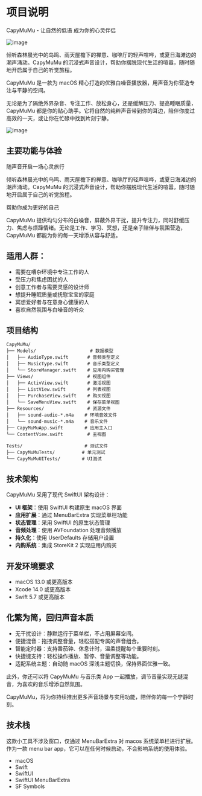 # 项目说明

CapyMuMu - 让自然的低语 成为你的心灵伴侣

![image](https://s2.loli.net/2024/12/27/RjbUyG2iJE1BCQ8.png)

倾听森林晨光中的鸟鸣、雨天屋檐下的禅意、咖啡厅的轻声喧哗，或夏日海滩边的潮声涌动。CapyMuMu 的沉浸式声音设计，帮助你摆脱现代生活的喧嚣，随时随地开启属于自己的听觉旅程。

CapyMuMu 是一款为 macOS 精心打造的优雅白噪音播放器，用声音为你营造专注与平静的空间。

无论是为了隔绝外界杂音、专注工作、放松身心，还是缓解压力、提高睡眠质量，CapyMuMu 都是你的贴心助手。它将自然的纯粹声音带到你的耳边，陪伴你度过高效的一天，或让你在忙碌中找到片刻宁静。

![image](https://s2.loli.net/2024/12/27/wyHSxD9og8zVfNu.png)

## 主要功能与体验

随声音开启一场心灵旅行

倾听森林晨光中的鸟鸣、雨天屋檐下的禅意、咖啡厅的轻声喧哗，或夏日海滩边的潮声涌动。CapyMuMu 的沉浸式声音设计，帮助你摆脱现代生活的喧嚣，随时随地开启属于自己的听觉旅程。

帮助你成为更好的自己

CapyMuMu 提供均匀分布的白噪音，屏蔽外界干扰，提升专注力，同时舒缓压力、焦虑与烦躁情绪。无论是工作、学习、冥想，还是亲子陪伴与氛围营造，CapyMuMu 都能为你的每一天增添从容与舒适。

## 适用人群：

- 需要在嘈杂环境中专注工作的人
- 受压力和焦虑困扰的人
- 创意工作者与需要灵感的设计师
- 想提升睡眠质量或抚慰宝宝的家庭
- 冥想爱好者与在意身心健康的人
- 喜欢自然氛围与白噪音的听众

## 项目结构

```
CapyMuMu/
├── Models/                    # 数据模型
│   ├── AudioType.swift       # 音频类型定义
│   ├── MusicType.swift       # 音乐类型定义
│   └── StoreManager.swift    # 应用内购买管理
├── Views/                    # 视图组件
│   ├── ActivView.swift       # 激活视图
│   ├── ListView.swift        # 列表视图
│   ├── PurchaseView.swift    # 购买视图
│   └── SaveMenuView.swift    # 保存菜单视图
├── Resources/                # 资源文件
│   ├── sound-audio-*.m4a    # 环境音效文件
│   └── sound-music-*.m4a    # 音乐文件
├── CapyMuMuApp.swift        # 应用主入口
└── ContentView.swift         # 主视图

Tests/                       # 测试文件
├── CapyMuMuTests/          # 单元测试
└── CapyMuMuUITests/        # UI测试
```

## 技术架构

CapyMuMu 采用了现代 SwiftUI 架构设计：

- **UI 框架**：使用 SwiftUI 构建原生 macOS 界面
- **应用扩展**：通过 MenuBarExtra 实现菜单栏功能
- **状态管理**：采用 SwiftUI 的原生状态管理
- **音频处理**：使用 AVFoundation 处理音频播放
- **持久化**：使用 UserDefaults 存储用户设置
- **内购系统**：集成 StoreKit 2 实现应用内购买

## 开发环境要求

- macOS 13.0 或更高版本
- Xcode 14.0 或更高版本
- Swift 5.7 或更高版本

## 化繁为简，回归声音本质

- 无干扰设计：静默运行于菜单栏，不占用屏幕空间。
- 便捷混音：拖拽调整音量，轻松搭配专属的声音组合。
- 智能定时器：支持番茄钟、休息计时，温柔提醒每个重要时刻。
- 快捷键支持：轻松操作播放、暂停、音量调整等功能。
- 适配系统主题：自动随 macOS 深浅主题切换，保持界面优雅一致。

此外，你还可以将 CapyMuMu 与音乐类 App 一起播放，调节音量实现无缝混音，为喜欢的音乐增添自然氛围。

CapyMuMu，将为你持续推出更多声音场景与实用功能，陪伴你的每一个宁静时刻。

## 技术栈

这款小工具不涉及窗口，仅通过 MenuBarExtra 对 macos 系统菜单栏进行扩展。
作为一款 menu bar app，它可以在任何时候启动，不会影响系统的使用体验。

- macOS
- Swift
- SwiftUI
- SwiftUI MenuBarExtra
- SF Symbols 